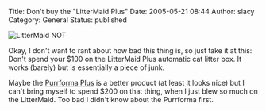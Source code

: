 Title: Don't buy the "LitterMaid Plus"
Date: 2005-05-21 08:44
Author: slacy
Category: General
Status: published

![LitterMaid
NOT](http://slacy.com/blog/wp-content/B00005MF9T.01._SCLZZZZZZZ_.jpg)  
  
Okay, I don't want to rant about how bad this thing is, so just take it
at this: Don't spend your \$100 on the LitterMaid Plus automatic cat
litter box. It works (barely) but is essentially a piece of junk.

Maybe the [Purrforma Plus](http://www.petmate.com/Catalog.plx?ID=1678)
is a better product (at least it looks nice) but I can't bring myself to
spend \$200 on that thing, when I just blew so much on the LitterMaid.
Too bad I didn't know about the Purrforma first.
